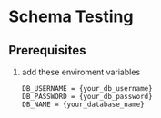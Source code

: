 <h1>Schema Testing</h1>

## Prerequisites
1. add these enviroment variables

    ```agsl
    DB_USERNAME = {your_db_username}
    DB_PASSWORD = {your_db_password}
    DB_NAME = {your_database_name}
    ```
